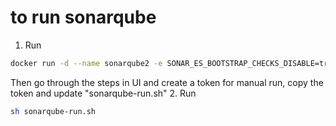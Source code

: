 # to run sonarqube
1. Run
```sh
docker run -d --name sonarqube2 -e SONAR_ES_BOOTSTRAP_CHECKS_DISABLE=true -p 9000:9000 sonarqube:latest
```
Then go through the steps in UI and create a token for manual run, copy the token and update "sonarqube-run.sh"
2. Run
```sh
sh sonarqube-run.sh
```